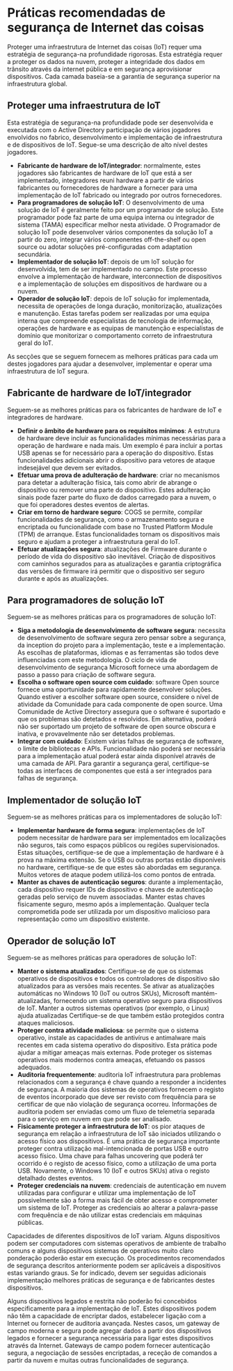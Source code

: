 # <a name="internet-of-things-security-best-practices"></a>Práticas recomendadas de segurança de Internet das coisas

Proteger uma infraestrutura de Internet das coisas (IoT) requer uma estratégia de segurança-na profundidade rigorosas. Esta estratégia requer a proteger os dados na nuvem, proteger a integridade dos dados em trânsito através da internet pública e em segurança aprovisionar dispositivos. Cada camada baseia-se a garantia de segurança superior na infraestrutura global.

## <a name="secure-an-iot-infrastructure"></a>Proteger uma infraestrutura de IoT

Esta estratégia de segurança-na profundidade pode ser desenvolvida e executada com o Active Directory participação de vários jogadores envolvidos no fabrico, desenvolvimento e implementação de infraestrutura e de dispositivos de IoT. Segue-se uma descrição de alto nível destes jogadores.

* **Fabricante de hardware de IoT/integrador**: normalmente, estes jogadores são fabricantes de hardware de IoT que está a ser implementado, integradores reuni hardware a partir de vários fabricantes ou fornecedores de hardware a fornecer para uma implementação de IoT fabricado ou integrado por outros fornecedores.
* **Para programadores de solução IoT**: O desenvolvimento de uma solução de IoT é geralmente feito por um programador de solução. Este programador pode faz parte de uma equipa interna ou integrador de sistema (TAMA) especificar melhor nesta atividade. O Programador de solução IoT pode desenvolver vários componentes da solução IoT a partir do zero, integrar vários componentes off-the-shelf ou open source ou adotar soluções pré-configuradas com adaptation secundária.
* **Implementador de solução IoT**: depois de um IoT solução for desenvolvida, tem de ser implementado no campo. Este processo envolve a implementação de hardware, interconnection de dispositivos e a implementação de soluções em dispositivos de hardware ou a nuvem.
* **Operador de solução IoT**: depois de IoT solução for implementada, necessita de operações de longa duração, monitorização, atualizações e manutenção. Estas tarefas podem ser realizadas por uma equipa interna que compreende especialistas de tecnologia de informação, operações de hardware e as equipas de manutenção e especialistas de domínio que monitorizar o comportamento correto de infraestrutura geral do IoT.

As secções que se seguem fornecem as melhores práticas para cada um destes jogadores para ajudar a desenvolver, implementar e operar uma infraestrutura de IoT segura.

## <a name="iot-hardware-manufacturerintegrator"></a>Fabricante de hardware de IoT/integrador

Seguem-se as melhores práticas para os fabricantes de hardware de IoT e integradores de hardware.

* **Definir o âmbito de hardware para os requisitos mínimos**: A estrutura de hardware deve incluir as funcionalidades mínimas necessárias para a operação de hardware e nada mais. Um exemplo é para incluir a portas USB apenas se for necessário para a operação do dispositivo. Estas funcionalidades adicionais abrir o dispositivo para vetores de ataque indesejável que devem ser evitados.
* **Efetuar uma prova de adulteração de hardware**: criar no mecanismos para detetar a adulteração física, tais como abrir de abrange o dispositivo ou remover uma parte do dispositivo. Estes adulteração sinais pode fazer parte do fluxo de dados carregado para a nuvem, o que foi operadores destes eventos de alertas.
* **Criar em torno de hardware seguro**: COGS se permite, compilar funcionalidades de segurança, como o armazenamento segura e encriptada ou funcionalidade com base no Trusted Platform Module (TPM) de arranque. Estas funcionalidades tornam os dispositivos mais seguro e ajudam a proteger a infraestrutura geral do IoT.
* **Efetuar atualizações segura**: atualizações de Firmware durante o período de vida do dispositivo são inevitável. Criação de dispositivos com caminhos segurados para as atualizações e garantia criptográfica das versões de firmware irá permitir que o dispositivo ser seguro durante e após as atualizações.

## <a name="iot-solution-developer"></a>Para programadores de solução IoT

Seguem-se as melhores práticas para os programadores de solução IoT:

* **Siga a metodologia de desenvolvimento de software segura**: necessita de desenvolvimento de software segura zero pensar sobre a segurança, da inception do projeto para a implementação, teste e a implementação. As escolhas de plataformas, idiomas e as ferramentas são todos deve influenciadas com este metodologia. O ciclo de vida de desenvolvimento de segurança Microsoft fornece uma abordagem de passo a passo para criação de software segura.
* **Escolha o software open source com cuidado**: software Open source fornece uma oportunidade para rapidamente desenvolver soluções. Quando estiver a escolher software open source, considere o nível de atividade da Comunidade para cada componente de open source. Uma Comunidade de Active Directory assegura que o software é suportado e que os problemas são detetados e resolvidos. Em alternativa, poderá não ser suportado um projeto de software de open source obscura e inativa, e provavelmente não ser detetados problemas.
* **Integrar com cuidado**: Existem várias falhas de segurança de software, o limite de bibliotecas e APIs. Funcionalidade não poderá ser necessária para a implementação atual poderá estar ainda disponível através de uma camada de API. Para garantir a segurança geral, certifique-se todas as interfaces de componentes que está a ser integrados para falhas de segurança.

## <a name="iot-solution-deployer"></a>Implementador de solução IoT

Seguem-se as melhores práticas para os implementadores de solução IoT:

* **Implementar hardware de forma segura**: implementações de IoT podem necessitar de hardware para ser implementados em localizações não seguros, tais como espaços públicos ou regiões supervisionados. Estas situações, certifique-se de que a implementação de hardware é à prova na máxima extensão. Se o USB ou outras portas estão disponíveis no hardware, certifique-se de que estes são abordadas em segurança. Muitos vetores de ataque podem utilizá-los como pontos de entrada.
* **Manter as chaves de autenticação seguros**: durante a implementação, cada dispositivo requer IDs de dispositivo e chaves de autenticação geradas pelo serviço de nuvem associadas. Manter estas chaves fisicamente seguro, mesmo após a implementação. Qualquer tecla comprometida pode ser utilizada por um dispositivo malicioso para representação como um dispositivo existente.

## <a name="iot-solution-operator"></a>Operador de solução IoT

Seguem-se as melhores práticas para operadores de solução IoT:

* **Manter o sistema atualizados**: Certifique-se de que os sistemas operativos de dispositivos e todos os controladores de dispositivo são atualizados para as versões mais recentes. Se ativar as atualizações automáticas no Windows 10 (IoT ou outros SKUs), Microsoft mantém-atualizadas, fornecendo um sistema operativo seguro para dispositivos de IoT. Manter a outros sistemas operativos (por exemplo, o Linux) ajuda atualizadas Certifique-se de que também estão protegidos contra ataques maliciosos.
* **Proteger contra atividade maliciosa**: se permite que o sistema operativo, instale as capacidades de antivírus e antimalware mais recentes em cada sistema operativo do dispositivo. Esta prática pode ajudar a mitigar ameaças mais externas. Pode proteger os sistemas operativos mais modernos contra ameaças, efetuando os passos adequados.
* **Auditoria frequentemente**: auditoria IoT infraestrutura para problemas relacionados com a segurança é chave quando a responder a incidentes de segurança. A maioria dos sistemas de operativos fornecem o registo de eventos incorporado que deve ser revisto com frequência para se certificar de que não violação de segurança ocorreu. Informações de auditoria podem ser enviadas como um fluxo de telemetria separada para o serviço em nuvem em que pode ser analisado.
* **Fisicamente proteger a infraestrutura de IoT**: os pior ataques de segurança em relação a infraestrutura de IoT são iniciados utilizando o acesso físico aos dispositivos. É uma prática de segurança importante proteger contra utilização mal-intencionada de portas USB e outro acesso físico. Uma chave para falhas uncovering que poderá ter ocorrido é o registo de acesso físico, como a utilização de uma porta USB. Novamente, o Windows 10 (IoT e outros SKUs) ativa o registo detalhado destes eventos.
* **Proteger credenciais na nuvem**: credenciais de autenticação em nuvem utilizadas para configurar e utilizar uma implementação de IoT possivelmente são a forma mais fácil de obter acesso e comprometer um sistema de IoT. Proteger as credenciais ao alterar a palavra-passe com frequência e de não utilizar estas credenciais em máquinas públicas.

Capacidades de diferentes dispositivos de IoT variam. Alguns dispositivos podem ser computadores com sistemas operativos de ambiente de trabalho comuns e alguns dispositivos sistemas de operativos muito claro ponderação poderão estar em execução. Os procedimentos recomendados de segurança descritos anteriormente podem ser aplicáveis a dispositivos estas variando graus. Se for indicado, devem ser seguidas adicionais implementação melhores práticas de segurança e de fabricantes destes dispositivos.

Alguns dispositivos legados e restrita não poderão foi concebidos especificamente para a implementação de IoT. Estes dispositivos podem não têm a capacidade de encriptar dados, estabelecer ligação com a Internet ou fornecer de auditoria avançada. Nestes casos, um gateway de campo moderna e segura pode agregar dados a partir dos dispositivos legados e fornecer a segurança necessária para ligar estes dispositivos através da Internet. Gateways de campo podem fornecer autenticação segura, a negociação de sessões encriptadas, a receção de comandos a partir da nuvem e muitas outras funcionalidades de segurança.